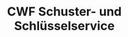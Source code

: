 ---
title: "CWF Schuster- und Schlüsselservice"
url: /deggendorf/cwf-schuster-und-schluesselservice/
shop: Schlüsseldienst
---